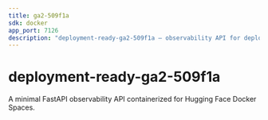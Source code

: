 ```yaml
---
title: ga2-509f1a
sdk: docker
app_port: 7126
description: "deployment-ready-ga2-509f1a — observability API for deployment telemetry"
---
```

# deployment-ready-ga2-509f1a

A minimal FastAPI observability API containerized for Hugging Face Docker Spaces.
